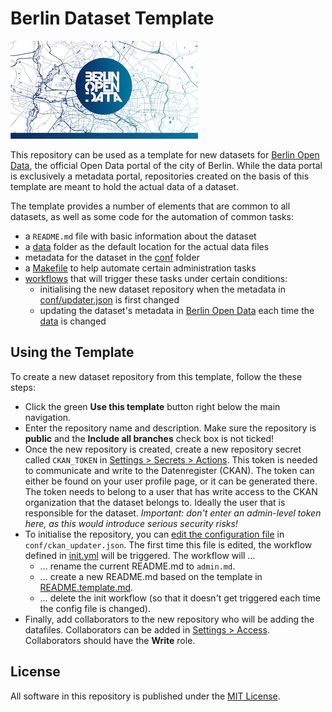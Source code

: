 # Berlin Dataset Template

![Berlin-Open-Data-Logo vor stilisierter Landkarte von Berlin](images/twitter_card_fallback_small.jpg)


This repository can be used as a template for new datasets for [Berlin Open Data](https://daten.berlin.de "The official Open Data portal of Berlin"), the official Open Data portal of the city of Berlin.
While the data portal is exclusively a metadata portal, repositories created on the basis of this template are meant to hold the actual data of a dataset.

The template provides a number of elements that are common to all datasets, as well as some code for the automation of common tasks:

- a `README.md` file with basic information about the dataset
- a [data](data) folder as the default location for the actual data files
- metadata for the dataset in the [conf](conf) folder
- a [Makefile](Makefile) to help automate certain administration tasks
- [workflows](.github) that will trigger these tasks under certain conditions:
  - initialising the new dataset repository when the metadata in [conf/updater.json](conf/updater.json) is first changed
  - updating the dataset's metadata in [Berlin Open Data](https://daten.berlin.de "The official Open Data portal of Berlin") each time the [data](data) is changed

## Using the Template

To create a new dataset repository from this template, follow the these steps:

- Click the green **Use this template** button right below the main navigation.
- Enter the repository name and description. Make sure the repository is **public** and the  **Include all branches** check box is not ticked!
- Once the new repository is created, create a new repository secret called `CKAN_TOKEN` in [Settings > Secrets > Actions](/settings/secrets/actions).
This token is needed to communicate and write to the Datenregister (CKAN).
The token can either be found on your user profile page, or it can be generated there.
The token needs to belong to a user that has write access to the CKAN organization that the dataset belongs to.
Ideally the user that is responsible for the dataset.
_Important: don't enter an admin-level token here, as this would introduce serious security risks!_
- To initialise the repository, you can [edit the configuration file](edit/master/conf/ckan_updater.json) in `conf/ckan_updater.json`.
The first time this file is edited, the workflow defined in [init.yml](.github/workflows/init.yml) will be triggered.
The workflow will …
  - … rename the current README.md to `admin.md`.
  - … create a new README.md based on the template in [README.template.md](README.template.md).
  - … delete the init workflow (so that it doesn't get triggered each time the config file is changed).
- Finally, add collaborators to the new repository who will be adding the datafiles.
Collaborators can be added in [Settings > Access](settings/access).
Collaborators should have the **Write** role.


## License

All software in this repository is published under the [MIT License](LICENSE).


